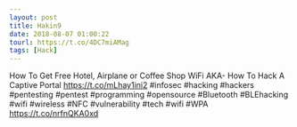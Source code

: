 ```yaml
---
layout: post
title: Hakin9
date: 2018-08-07 01:00:22
tourl: https://t.co/4DC7miAMag
tags: [Hack]
---
```

How To Get Free Hotel, Airplane or Coffee Shop WiFi AKA- How To Hack A Captive Portal https://t.co/mLhay1ini2 #infosec #hacking #hackers #pentesting #pentest #programming #opensource #Bluetooth #BLEhacking #wifi #wireless  #NFC #vulnerability #tech #wifi #WPA https://t.co/nrfnQKA0xd